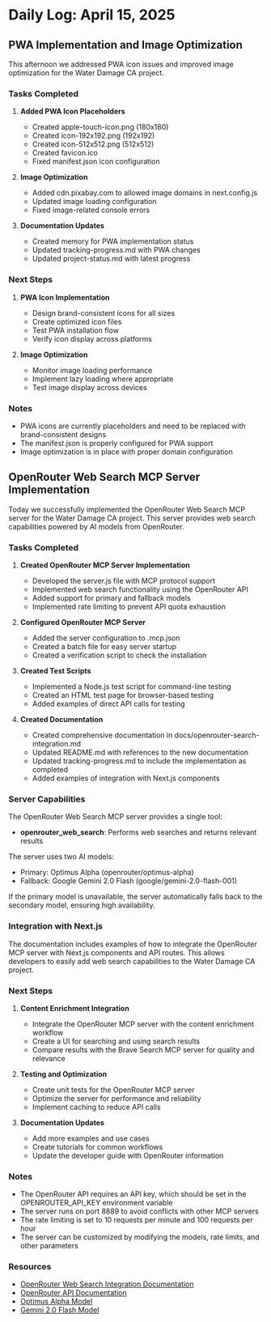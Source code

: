 # Daily Log: April 15, 2025

## PWA Implementation and Image Optimization

This afternoon we addressed PWA icon issues and improved image optimization for the Water Damage CA project.

### Tasks Completed

1. **Added PWA Icon Placeholders**
   - Created apple-touch-icon.png (180x180)
   - Created icon-192x192.png (192x192)
   - Created icon-512x512.png (512x512)
   - Created favicon.ico
   - Fixed manifest.json icon configuration

2. **Image Optimization**
   - Added cdn.pixabay.com to allowed image domains in next.config.js
   - Updated image loading configuration
   - Fixed image-related console errors

3. **Documentation Updates**
   - Created memory for PWA implementation status
   - Updated tracking-progress.md with PWA changes
   - Updated project-status.md with latest progress

### Next Steps

1. **PWA Icon Implementation**
   - Design brand-consistent icons for all sizes
   - Create optimized icon files
   - Test PWA installation flow
   - Verify icon display across platforms

2. **Image Optimization**
   - Monitor image loading performance
   - Implement lazy loading where appropriate
   - Test image display across devices

### Notes

- PWA icons are currently placeholders and need to be replaced with brand-consistent designs
- The manifest.json is properly configured for PWA support
- Image optimization is in place with proper domain configuration

## OpenRouter Web Search MCP Server Implementation

Today we successfully implemented the OpenRouter Web Search MCP server for the Water Damage CA project. This server provides web search capabilities powered by AI models from OpenRouter.

### Tasks Completed

1. **Created OpenRouter MCP Server Implementation**
   - Developed the server.js file with MCP protocol support
   - Implemented web search functionality using the OpenRouter API
   - Added support for primary and fallback models
   - Implemented rate limiting to prevent API quota exhaustion

2. **Configured OpenRouter MCP Server**
   - Added the server configuration to .mcp.json
   - Created a batch file for easy server startup
   - Created a verification script to check the installation

3. **Created Test Scripts**
   - Implemented a Node.js test script for command-line testing
   - Created an HTML test page for browser-based testing
   - Added examples of direct API calls for testing

4. **Created Documentation**
   - Created comprehensive documentation in docs/openrouter-search-integration.md
   - Updated README.md with references to the new documentation
   - Updated tracking-progress.md to include the implementation as completed
   - Added examples of integration with Next.js components

### Server Capabilities

The OpenRouter Web Search MCP server provides a single tool:

- **openrouter_web_search**: Performs web searches and returns relevant results

The server uses two AI models:
- Primary: Optimus Alpha (openrouter/optimus-alpha)
- Fallback: Google Gemini 2.0 Flash (google/gemini-2.0-flash-001)

If the primary model is unavailable, the server automatically falls back to the secondary model, ensuring high availability.

### Integration with Next.js

The documentation includes examples of how to integrate the OpenRouter MCP server with Next.js components and API routes. This allows developers to easily add web search capabilities to the Water Damage CA project.

### Next Steps

1. **Content Enrichment Integration**
   - Integrate the OpenRouter MCP server with the content enrichment workflow
   - Create a UI for searching and using search results
   - Compare results with the Brave Search MCP server for quality and relevance

2. **Testing and Optimization**
   - Create unit tests for the OpenRouter MCP server
   - Optimize the server for performance and reliability
   - Implement caching to reduce API calls

3. **Documentation Updates**
   - Add more examples and use cases
   - Create tutorials for common workflows
   - Update the developer guide with OpenRouter information

### Notes

- The OpenRouter API requires an API key, which should be set in the OPENROUTER_API_KEY environment variable
- The server runs on port 8889 to avoid conflicts with other MCP servers
- The rate limiting is set to 10 requests per minute and 100 requests per hour
- The server can be customized by modifying the models, rate limits, and other parameters

### Resources

- [OpenRouter Web Search Integration Documentation](../docs/openrouter-search-integration.md)
- [OpenRouter API Documentation](https://openrouter.ai/docs)
- [Optimus Alpha Model](https://openrouter.ai/models/openrouter/optimus-alpha)
- [Gemini 2.0 Flash Model](https://openrouter.ai/models/google/gemini-2.0-flash-001)

